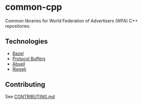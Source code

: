 # common-cpp

Common libraries for World Federation of Advertisers (WFA) C++ repositories.

## Technologies

*   [Bazel](https://bazel.build/)
*   [Protocol Buffers](https://protobuf.dev/)
*   [Abseil](https://abseil.io/)
*   [Riegeli](https://github.com/google/riegeli)

## Contributing

See [CONTRIBUTING.md](CONTRIBUTING.md)
